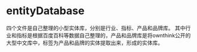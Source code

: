 # entityDatabase
四个文件是自己整理的小型实体库，分别是行业、指标、产品和品牌库。
其中行业和指标是根据百度百科等数据自己整理的，产品和品牌库是将ownthink公开的大型中文库中，标签为产品和品牌的实体提取出来，形成的实体库。
